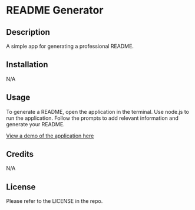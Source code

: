 # README Generator

## Description

A simple app for generating a professional README.

## Installation

N/A

## Usage

To generate a README, open the application in the terminal. Use node.js to run the application. Follow the prompts to add relevant information and generate your README.

[View a demo of the application here](https://drive.google.com/file/d/13V5ZwtubRC5C_gMmXWTagsQEvBDyovdW/view?usp=sharing/)

## Credits

N/A

## License

Please refer to the LICENSE in the repo.
